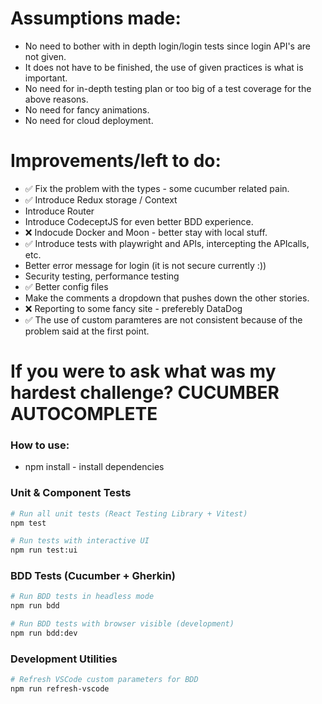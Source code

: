 # Assumptions made:
   - No need to bother with in depth login/login tests since login API's are not given. 
   - It does not have to be finished, the use of given practices is what is important.
   - No need for in-depth testing plan or too big of a test coverage for the above reasons.
   - No need for fancy animations.
   - No need for cloud deployment.

# Improvements/left to do:
   - ✅ Fix the problem with the types - some cucumber related pain.
   - ✅ Introduce Redux storage / Context
   - Introduce Router
   - Introduce CodeceptJS for even better BDD experience.
   - ❌ Indocude Docker and Moon - better stay with local stuff.
   - ✅ Introduce tests with playwright and APIs, intercepting the APIcalls, etc. 
   - Better error message for login (it is not secure currently :))
   - Security testing, performance testing
   - ✅ Better config files
   - Make the comments a dropdown that pushes down the other stories.
   - ❌ Reporting to some fancy site - preferebly DataDog
   - ✅ The use of custom paramteres are not consistent because of the problem said at the first point.

# If you were to ask what was my hardest challenge? CUCUMBER AUTOCOMPLETE

### How to use:

- npm install - install dependencies

### Unit & Component Tests
```bash
# Run all unit tests (React Testing Library + Vitest)
npm test

# Run tests with interactive UI
npm run test:ui
```

### BDD Tests (Cucumber + Gherkin)
```bash
# Run BDD tests in headless mode
npm run bdd

# Run BDD tests with browser visible (development)
npm run bdd:dev

```

### Development Utilities
```bash
# Refresh VSCode custom parameters for BDD
npm run refresh-vscode
```